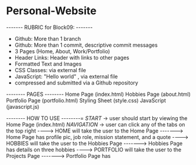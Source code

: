 # Personal-Website


------- RUBRIC for Block09: -------
- Github: More than 1 branch
- Github: More than 1 commit, descriptive commit messages
- 3 Pages (Home, About, Work/Portfolio)
- Header Links: Header with links to other pages
- Formatted Text and Images
- CSS Classes: via external file
- JavaScript: "Hello world" , via external file
- compressed and submitted via a Github repository


-------- PAGES --------
Home Page (index.html)
Hobbies Page (about.html)
Portfolio Page (portfolio.html)
Styling Sheet (style.css)
JavaScript (javascript.js)


-------- HOW TO USE --------=
*START*
-> user should start by viewing the Home Page (index.html)
*NAVIGATION*
-> user can click any of the tabs on the top right
----> HOME will take the user to the Home Page
-------> Home Page has profile pic, job role, mission statement, and a quote
----> HOBBIES will take the user to the Hobbies Page
-------> Hobbies Page has details on three hobbies
----> PORTFOLIO will take the user to the Projects Page
-------> Portfolio Page has 

